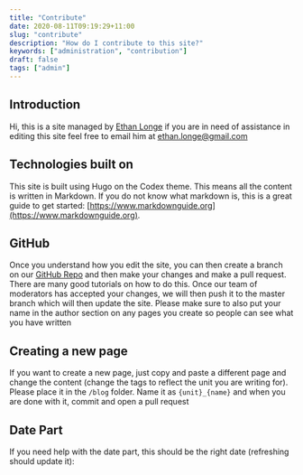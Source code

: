 ```yaml
---
title: "Contribute"
date: 2020-08-11T09:19:29+11:00
slug: "contribute"
description: "How do I contribute to this site?"
keywords: ["administration", "contribution"]
draft: false
tags: ["admin"]
---
```


## Introduction
Hi, this is a site managed by [Ethan Longe](https://github.com/ethanlonge) if you are in need of assistance in editing this site feel free to email him at ethan.longe@gmail.com

## Technologies built on
This site is built using Hugo on the Codex theme. This means all the content is written in Markdown. If you do not know what markdown is, this is a great guide to get started: [https://www.markdownguide.org](https://www.markdownguide.org). 

## GitHub
Once you understand how you edit the site, you can then create a branch on our [GitHub Repo](https://github.com/ethanlonge/math1007-site) and then make your changes and make a pull request. There are many good tutorials on how to do this. Once our team of moderators has accepted your changes, we will then push it to the master branch which will then update the site. Please make sure to also put your name in the author section on any pages you create so people can see what you have written

## Creating a new page
If you want to create a new page, just copy and paste a different page and change the content (change the tags to reflect the unit you are writing for). Please place it in the ```/blog``` folder. Name it as ```{unit}_{name}``` and when you are done with it, commit and open a pull request

## Date Part
If you need help with the date part, this should be the right date (refreshing should update it): \
<span id="contribute_date_now"></span>
<script>document.getElementById("contribute_date_now").innerText = new Date().toISOString();</script>